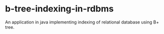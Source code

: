 # b-tree-indexing-in-rdbms
An application in java implementing indexing of relational database using B+ tree.
